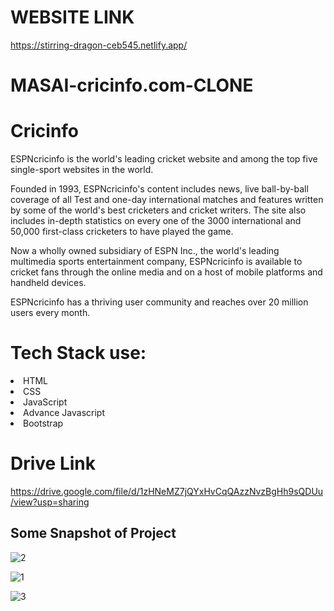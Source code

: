 # WEBSITE LINK

https://stirring-dragon-ceb545.netlify.app/

# MASAI-cricinfo.com-CLONE

# Cricinfo
ESPNcricinfo is the world's leading cricket website and among the top five single-sport websites in the world.

Founded in 1993, ESPNcricinfo's content includes news, live ball-by-ball coverage of all Test and one-day international matches and features written by some of the world's best cricketers and cricket writers. The site also includes in-depth statistics on every one of the 3000 international and 50,000 first-class cricketers to have played the game.

Now a wholly owned subsidiary of ESPN Inc., the world's leading multimedia sports entertainment company, ESPNcricinfo is available to cricket fans through the online media and on a host of mobile platforms and handheld devices.

ESPNcricinfo has a thriving user community and reaches over 20 million users every month.

# Tech Stack use:
<li> HTML
</li>
<li> CSS</li>
<li> JavaScript</li>
<li>Advance Javascript</li>
<li>Bootstrap</li>


 # Drive Link
 
 https://drive.google.com/file/d/1zHNeMZ7jQYxHvCqQAzzNvzBgHh9sQDUu/view?usp=sharing
 
 
## Some Snapshot of Project 

![2](https://user-images.githubusercontent.com/96364192/161259542-022fbd7e-6a40-4a89-b531-8349aff9d3d8.png)

![1](https://user-images.githubusercontent.com/96364192/161259240-bd873d06-67fb-4cc8-8049-bd10765c9ceb.png)

![3](https://user-images.githubusercontent.com/96364192/161259747-095c752d-176a-4d03-89ba-e1a079bc850f.png)
